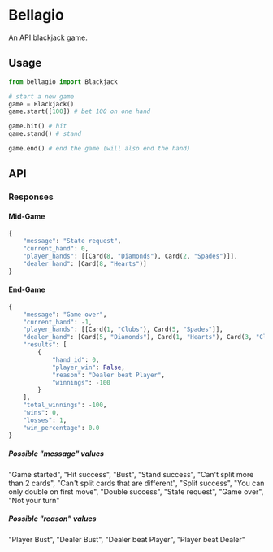 # Bellagio

An API blackjack game.

## Usage

````python
from bellagio import Blackjack

# start a new game
game = Blackjack()
game.start([100]) # bet 100 on one hand

game.hit() # hit
game.stand() # stand

game.end() # end the game (will also end the hand)

````

## API

### Responses

#### Mid-Game

````python
{
    "message": "State request",
    "current_hand": 0,
    "player_hands": [[Card(8, "Diamonds"), Card(2, "Spades")]],
    "dealer_hand": [Card(8, "Hearts")]
}
````

#### End-Game

````python
{
    "message": "Game over",
    "current_hand": -1,
    "player_hands": [[Card(1, "Clubs"), Card(5, "Spades"]],
    "dealer_hand": [Card(5, "Diamonds"), Card(1, "Hearts"), Card(3, "Clubs")],
    "results": [
        {
            "hand_id": 0,
            "player_win": False,
            "reason": "Dealer beat Player",
            "winnings": -100
        }
    ],
    "total_winnings": -100,
    "wins": 0,
    "losses": 1,
    "win_percentage": 0.0
}
````

##### Possible "message" values

"Game started", "Hit success", "Bust", "Stand success", "Can't split more than 2 cards", "Can't split cards that are different", "Split success", "You can only double on first move", "Double success", "State request", "Game over", "Not your turn"

##### Possible "reason" values

"Player Bust", "Dealer Bust", "Dealer beat Player", "Player beat Dealer"
